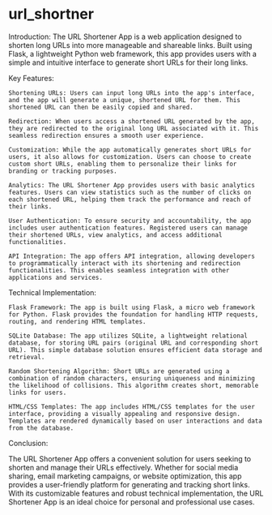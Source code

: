 # url_shortner

Introduction:
The URL Shortener App is a web application designed to shorten long URLs into more manageable and shareable links. Built using Flask, a lightweight Python web framework, this app provides users with a simple and intuitive interface to generate short URLs for their long links.

Key Features:

    Shortening URLs: Users can input long URLs into the app's interface, and the app will generate a unique, shortened URL for them. This shortened URL can then be easily copied and shared.

    Redirection: When users access a shortened URL generated by the app, they are redirected to the original long URL associated with it. This seamless redirection ensures a smooth user experience.

    Customization: While the app automatically generates short URLs for users, it also allows for customization. Users can choose to create custom short URLs, enabling them to personalize their links for branding or tracking purposes.

    Analytics: The URL Shortener App provides users with basic analytics features. Users can view statistics such as the number of clicks on each shortened URL, helping them track the performance and reach of their links.

    User Authentication: To ensure security and accountability, the app includes user authentication features. Registered users can manage their shortened URLs, view analytics, and access additional functionalities.

    API Integration: The app offers API integration, allowing developers to programmatically interact with its shortening and redirection functionalities. This enables seamless integration with other applications and services.

Technical Implementation:

    Flask Framework: The app is built using Flask, a micro web framework for Python. Flask provides the foundation for handling HTTP requests, routing, and rendering HTML templates.

    SQLite Database: The app utilizes SQLite, a lightweight relational database, for storing URL pairs (original URL and corresponding short URL). This simple database solution ensures efficient data storage and retrieval.

    Random Shortening Algorithm: Short URLs are generated using a combination of random characters, ensuring uniqueness and minimizing the likelihood of collisions. This algorithm creates short, memorable links for users.

    HTML/CSS Templates: The app includes HTML/CSS templates for the user interface, providing a visually appealing and responsive design. Templates are rendered dynamically based on user interactions and data from the database.

Conclusion:

The URL Shortener App offers a convenient solution for users seeking to shorten and manage their URLs effectively. Whether for social media sharing, email marketing campaigns, or website optimization, this app provides a user-friendly platform for generating and tracking short links. With its customizable features and robust technical implementation, the URL Shortener App is an ideal choice for personal and professional use cases.
